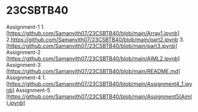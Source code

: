 # 23CSBTB40
Assignment-1
1.[https://github.com/Samanvith07/23CSBTB40/blob/main/Array1.ipynb] 
2.https://github.com/Samanvith07/23CSBTB40/blob/main/part2.ipynb 
3.[https://github.com/Samanvith07/23CSBTB40/blob/main/part3.ipynb] 
 Assignment-2 
[https://github.com/Samanvith07/23CSBTB40/blob/main/AIML2.ipynb] 
 Assignment-3 
[https://github.com/Samanvith07/23CSBTB40/blob/main/README.md] 
 Assignment-4 
1.[https://github.com/Samanvith07/23CSBTB40/blob/main/Assignment4_1.ipynb] 
Assignment-5
[https://github.com/Samanvith07/23CSBTB40/blob/main/Assignment5(Aiml).ipynb]

